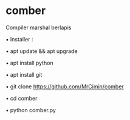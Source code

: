 # comber
Compiler marshal berlapis

▪ Installer :

• apt update && apt upgrade

• apt install python

• apt install git

• git clone https://github.com/MrCimin/comber

• cd comber

• python comber.py
